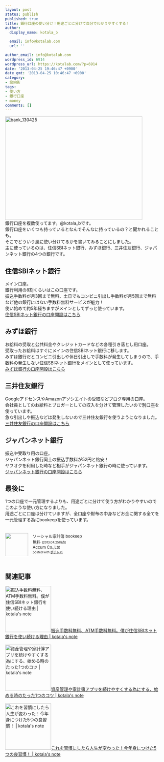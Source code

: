 ```yaml
---
layout: post
status: publish
published: true
title: 銀行口座の使い分け！用途ごとに分けて自分でわかりやすくする！
author:
  display_name: kotala_b

  email: info@kotalab.com
  url: ''

author_email: info@kotalab.com
wordpress_id: 6914
wordpress_url: https://kotalab.com/?p=6914
date: '2013-04-25 19:46:47 +0900'
date_gmt: '2013-04-25 10:46:47 +0900'
category:
- 節約術
tags:
- 使い方
- 銀行口座
- money
comments: []
---
```

<p><img src="https://kotalab.com/wp-content/uploads/bank_130425-448x336.jpg" alt="bank_130425" width="448" height="336" class="alignnone size-large wp-image-6915" /><br />
銀行口座を複数使ってます。@kotala_bです。<br />
銀行口座をいくつも持っているとなんでそんなに持っているの？と聞かれることも。<br />
そこでどういう風に使い分けてるかを書いてみることにしました。<br />
主に使っているのは、住信SBIネット銀行、みずほ銀行、三井住友銀行、ジャパンネット銀行の4つの銀行です。<br />
<!--more--></p>
<h2>住信SBIネット銀行</h2>
<p>メイン口座。<br />
銀行利用の8割くらいはこの口座です。<br />
振込手数料が月3回まで無料、土日でもコンビニ引出し手数料が月5回まで無料など他の銀行にはない手数料無料サービスが魅力！<br />
使い始めて約5年経ちますがメインとしてずっと使っています。<br />
<a href="http://ad2.trafficgate.net/mt/s/1/4478/193863_317871/">住信SBIネット銀行の口座開設はこちら</A></p>
<h2>みずほ銀行</h2>
<p>お給料の受取と公共料金やクレジットカードなどの各種引き落とし用口座。<br />
受取ったお給料はすぐにメインの住信SBIネット銀行に移します。<br />
みずほ銀行だとコンビニ引出しや休日引出しで手数料が発生してしまうので、手数料の発生しない住信SBIネット銀行をメインとして使っています。<br />
<a href="http://www.mizuhobank.co.jp/start/step/index.html" target="_blank">みずほ銀行の口座開設はこちら</a></p>
<h2>三井住友銀行</h2>
<p>GoogleアドセンスやAmazonアソシエイトの受取などブログ専用の口座。<br />
会社員としてのお給料とブロガーとしての収入を分けて管理したいので別口座を使っています。<br />
急な引出しや振込などは発生しないので三井住友銀行を使うようになりました。<br />
<a href="http://www.smbc.co.jp/kojin/sougou/" target="_blank">三井住友銀行の口座開設はこちら</a></p>
<h2>ジャパンネット銀行</h2>
<p>振込や受取り用の口座。<br />
ジャパンネット銀行同士の振込手数料が52円と格安！<br />
ヤフオクを利用した時など相手がジャパンネット銀行の時に使っています。<br />
<a href="http://ad2.trafficgate.net/t/r/89/258/193863_317871/" target="_blank">ジャパンネット銀行の口座開設はこちら</A></p>
<h2>最後に</h2>
<p>1つの口座で一元管理するよりも、用途ごとに分けて使う方がわかりやすいのでこのような使い方になりました。<br />
用途ごとに口座は分けていますが、全口座や財布の中身などお金に関する全てを一元管理する為にbookeepを使っています。</p>
<div class="pochireba" style="text-align:left;font-size:small;padding:20px 0;/zoom: 1;overflow: hidden;"><span class="removed_link" title="http://click.linksynergy.com/fs-bin/click?id=d2yYUp776R4&amp;subid=&amp;offerid=94348.1&amp;type=3&amp;tmpid=3910&amp;RD_PARM1=https%253A%252F%252Fitunes.apple.com%252Fjp%252Fapp%252Fsosharu-jia-ji-bu-bookeep%252Fid483308707%253Fmt%253D8%2526uo%253D4"><img src="http://a191.phobos.apple.com/us/r1000/120/Purple/v4/c0/4e/4a/c04e4a6d-5408-269b-ad7e-67ae0027536a/mzl.rkjkyjxl.png" width="75" height="75" style="float:left;margin:0 15px 0 0;" class="pochi_img" ></span>
<div class="pochi_info" style="text-align:left;/zoom: 1;overflow: hidden;">
<div class="pochi_name"><span class="removed_link" title="http://click.linksynergy.com/fs-bin/click?id=d2yYUp776R4&amp;subid=&amp;offerid=94348.1&amp;type=3&amp;tmpid=3910&amp;RD_PARM1=https%253A%252F%252Fitunes.apple.com%252Fjp%252Fapp%252Fsosharu-jia-ji-bu-bookeep%252Fid483308707%253Fmt%253D8%2526uo%253D4">ソーシャル家計簿 bookeep</span></div>
<div class="pochi_price" style="display:inline;">無料</div>
<div class="pochi_time" style="font-size:x-small;display:inline;">(2013.04.25時点)</div>
<div class="pochi_seller"><span class="removed_link" title="http://click.linksynergy.com/fs-bin/click?id=d2yYUp776R4&amp;subid=&amp;offerid=94348.1&amp;type=3&amp;tmpid=3910&amp;RD_PARM1=https%253A%252F%252Fitunes.apple.com%252Fjp%252Fartist%252Faccum-co.-ltd%252Fid350707295%253Fuo%253D4">Accum Co.,Ltd</span></div>
<div class="pochi_post" style="font-size:x-small;">posted with <a href="http://pochireba.com">ポチレバ</a></div>
</div>
<div class="pochireba-footer" style="clear: left"></div>
</div>
<h2 class="rele">関連記事</h2>
<p><a href="https://kotalab.com/keep-using-sbi-net-banking" target="_blank"><img  class="alignleft" src="https://kotalab.com/wp-content/uploads/bank_130425-448x336.jpg" alt="振込手数料無料、ATM手数料無料。僕が住信SBIネット銀行を使い続ける理由 | kotala's note" width="150" /></a><a href="https://kotalab.com/keep-using-sbi-net-banking" target="_blank">振込手数料無料、ATM手数料無料。僕が住信SBIネット銀行を使い続ける理由 | kotala's note</a><br style="clear:both;" /><br />
<a href="https://kotalab.com/money-app-good-habits" target="_blank"><img  class="alignleft" src="https://kotalab.com/wp-content/uploads/bookeep_130301-448x448.png" alt="資産管理や家計簿アプリを続けやすくする為にする、始める時のたった1つのコツ | kotala's note" width="150" /></a><a href="https://kotalab.com/money-app-good-habits" target="_blank">資産管理や家計簿アプリを続けやすくする為にする、始める時のたった1つのコツ | kotala's note</a><br style="clear:both;" /><br />
<a href="https://kotalab.com/good-five-habits" target="_blank"><img  class="alignleft" src="https://kotalab.com/wp-content/uploads/syuukan5_121229-448x336.jpg" alt="これを習慣にしたら人生が変わった！今年身につけた5つの良習慣！ | kotala's note" width="150" /></a><a href="https://kotalab.com/good-five-habits" target="_blank">これを習慣にしたら人生が変わった！今年身につけた5つの良習慣！ | kotala's note</a><br style="clear:both;" /></p>
